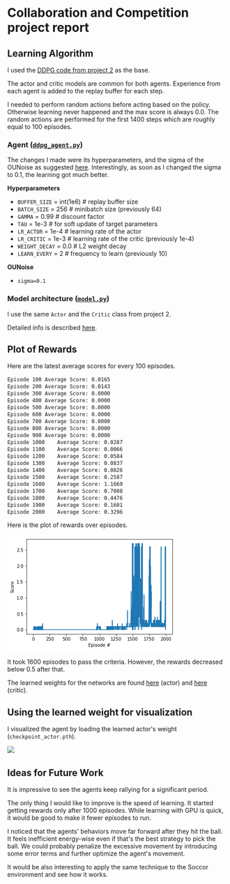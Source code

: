 # Collaboration and Competition project report

## Learning Algorithm

I used the [DDPG code from project 2](https://github.com/da1ssk/Udacity-DRLND-2-Continuous-Control/blob/main/ddpg_agent.py) as the base.

The actor and critic models are common for both agents. Experience from each agent is added to the replay buffer for each step.

I needed to perform random actions before acting based on the policy. Otherwise learning never happened and the max score is always 0.0. The random actions are performed for the first 1400 steps which are roughly equal to 100 episodes.

### Agent ([`ddpg_agent.py`](ddpg_agent.py))
The changes I made were its hyperparameters, and the sigma of the OUNoise as suggested [here](https://knowledge.udacity.com/questions/210686). Interestingly, as soon as I changed the sigma to 0.1, the learning got much better.

**Hyperparameters**
- `BUFFER_SIZE` = int(1e6)  # replay buffer size
- `BATCH_SIZE` = 256        # minibatch size (previously 64)
- `GAMMA` = 0.99            # discount factor
- `TAU` = 1e-3              # for soft update of target parameters
- `LR_ACTOR` = 1e-4         # learning rate of the actor 
- `LR_CRITIC` = 1e-3        # learning rate of the critic (previously 1e-4)
- `WEIGHT_DECAY` = 0.0      # L2 weight decay
- `LEARN_EVERY` = 2         # frequency to learn (previously 10)

**OUNoise**
- `sigma=0.1`

### Model architecture ([`model.py`](model.py))
I use the same `Actor` and the `Critic` class from project 2.

Detailed info is described [here](https://github.com/da1ssk/Udacity-DRLND-2-Continuous-Control/blob/main/Report.md#model-architecture-modelpy).

## Plot of Rewards
Here are the latest average scores for every 100 episodes. 

```
Episode 100	Average Score: 0.0165
Episode 200	Average Score: 0.0143
Episode 300	Average Score: 0.0000
Episode 400	Average Score: 0.0000
Episode 500	Average Score: 0.0000
Episode 600	Average Score: 0.0000
Episode 700	Average Score: 0.0000
Episode 800	Average Score: 0.0000
Episode 900	Average Score: 0.0000
Episode 1000	Average Score: 0.0287
Episode 1100	Average Score: 0.0066
Episode 1200	Average Score: 0.0584
Episode 1300	Average Score: 0.0837
Episode 1400	Average Score: 0.0826
Episode 1500	Average Score: 0.2587
Episode 1600	Average Score: 1.1669
Episode 1700	Average Score: 0.7008
Episode 1800	Average Score: 0.4476
Episode 1900	Average Score: 0.1601
Episode 2000	Average Score: 0.3296
```

Here is the plot of rewards over episodes.

![rewards](rewards.png)

It took 1600 episodes to pass the criteria. However, the rewards decreased below 0.5 after that.

The learned weights for the networks are found [here](checkpoint_actor.pth) (actor) and [here](checkpoint_critic.pth) (critic).

## Using the learned weight for visualization
I visualized the agent by loading the learned actor's weight (`checkpoint_actor.pth`).

<img src="tennis_result.gif" width=480>

## Ideas for Future Work
It is impressive to see the agents keep rallying for a significant period.

The only thing I would like to improve is the speed of learning. It started getting rewards only after 1000 episodes. While learning with GPU is quick, it would be good to make it fewer episodes to run.

I noticed that the agents' behaviors move far forward after they hit the ball. It feels inefficient energy-wise even if that's the best strategy to pick the ball. We could probably penalize the excessive movement by introducing some error terms and further optimize the agent's movement.

It would be also interesting to apply the same technique to the Soccor environment and see how it works.
